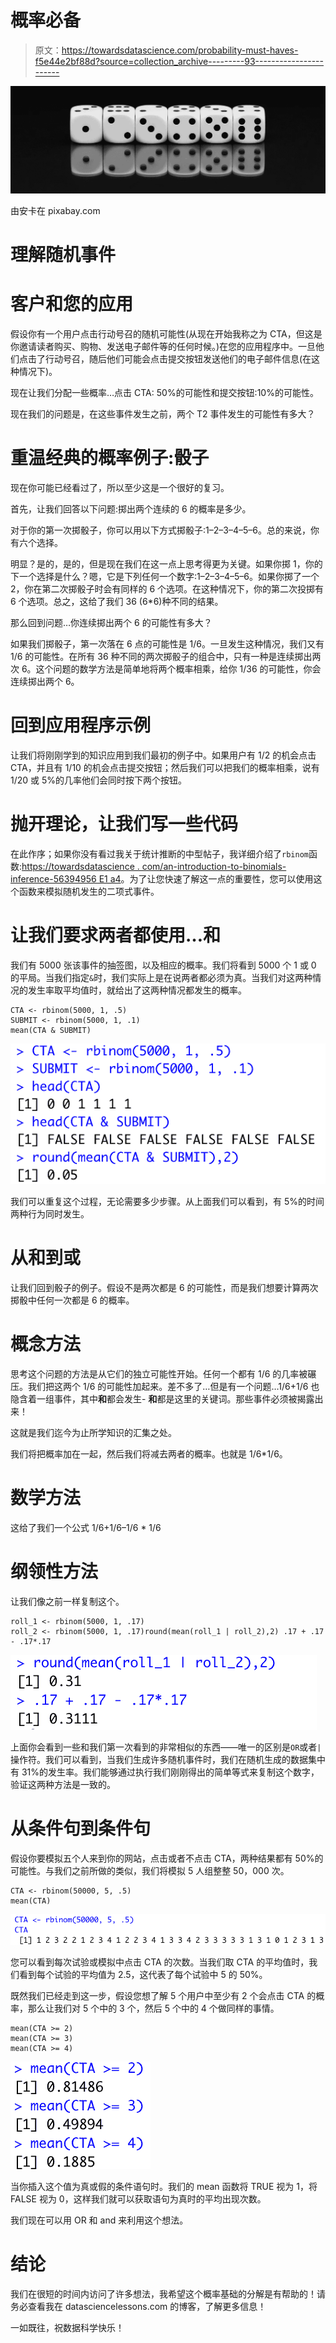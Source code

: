 # 概率必备

> 原文：<https://towardsdatascience.com/probability-must-haves-f5e44e2bf88d?source=collection_archive---------93----------------------->

![](img/9d122c6b0d48d30f85a6596b9ba0ee1a.png)

由安卡在 pixabay.com

# 理解随机事件

# 客户和您的应用

假设你有一个用户点击行动号召的随机可能性(从现在开始我称之为 CTA，但这是你邀请读者购买、购物、发送电子邮件等的任何时候。)在您的应用程序中。一旦他们点击了行动号召，随后他们可能会点击提交按钮发送他们的电子邮件信息(在这种情况下)。

现在让我们分配一些概率…点击 CTA: 50%的可能性和提交按钮:10%的可能性。

现在我们的问题是，在这些事件发生之前，两个 T2 事件发生的可能性有多大？

# 重温经典的概率例子:骰子

现在你可能已经看过了，所以至少这是一个很好的复习。

首先，让我们回答以下问题:掷出两个连续的 6 的概率是多少。

对于你的第一次掷骰子，你可以用以下方式掷骰子:1–2–3–4–5–6。总的来说，你有六个选择。

明显？是的，是的，但是现在我们在这一点上思考得更为关键。如果你掷 1，你的下一个选择是什么？嗯，它是下列任何一个数字:1–2–3–4–5–6。如果你掷了一个 2，你在第二次掷骰子时会有同样的 6 个选项。在这种情况下，你的第二次投掷有 6 个选项。总之，这给了我们 36 (6*6)种不同的结果。

那么回到问题…你连续掷出两个 6 的可能性有多大？

如果我们掷骰子，第一次落在 6 点的可能性是 1/6。一旦发生这种情况，我们又有 1/6 的可能性。在所有 36 种不同的两次掷骰子的组合中，只有一种是连续掷出两次 6。这个问题的数学方法是简单地将两个概率相乘，给你 1/36 的可能性，你会连续掷出两个 6。

# 回到应用程序示例

让我们将刚刚学到的知识应用到我们最初的例子中。如果用户有 1/2 的机会点击 CTA，并且有 1/10 的机会点击提交按钮；然后我们可以把我们的概率相乘，说有 1/20 或 5%的几率他们会同时按下两个按钮。

# 抛开理论，让我们写一些代码

在此作序；如果你没有看过我关于统计推断的中型帖子，我详细介绍了`rbinom`函数:[https://towardsdatascience . com/an-introduction-to-binomials-inference-56394956 E1 a4](/an-introduction-to-binomials-inference-56394956e1a4)。为了让您快速了解这一点的重要性，您可以使用这个函数来模拟随机发生的二项式事件。

# 让我们要求两者都使用…和

我们有 5000 张该事件的抽签图，以及相应的概率。我们将看到 5000 个 1 或 0 的平局。当我们指定`&`时，我们实际上是在说两者都必须为真。当我们对这两种情况的发生率取平均值时，就给出了这两种情况都发生的概率。

```
CTA <- rbinom(5000, 1, .5) 
SUBMIT <- rbinom(5000, 1, .1) 
mean(CTA & SUBMIT)
```

![](img/cdfc196724b4b614dd08e4c5955ceb58.png)

我们可以重复这个过程，无论需要多少步骤。从上面我们可以看到，有 5%的时间两种行为同时发生。

# 从和到或

让我们回到骰子的例子。假设不是两次都是 6 的可能性，而是我们想要计算两次掷骰中任何一次都是 6 的概率。

# 概念方法

思考这个问题的方法是从它们的独立可能性开始。任何一个都有 1/6 的几率被碾压。我们把这两个 1/6 的可能性加起来。差不多了…但是有一个问题…1/6+1/6 也隐含着一组事件，其中**和**都会发生- **和**都是这里的关键词。那些事件必须被揭露出来！

这就是我们迄今为止所学知识的汇集之处。

我们将把概率加在一起，然后我们将减去两者的概率。也就是 1/6*1/6。

# 数学方法

这给了我们一个公式 1/6+1/6–1/6 * 1/6

# 纲领性方法

让我们像之前一样复制这个。

```
roll_1 <- rbinom(5000, 1, .17) 
roll_2 <- rbinom(5000, 1, .17)round(mean(roll_1 | roll_2),2) .17 + .17 - .17*.17
```

![](img/1ef0cc3f5de10eb1e0348a460f0fca3f.png)

上面你会看到一些和我们第一次看到的非常相似的东西——唯一的区别是`OR`或者`|`操作符。我们可以看到，当我们生成许多随机事件时，我们在随机生成的数据集中有 31%的发生率。我们能够通过执行我们刚刚得出的简单等式来复制这个数字，验证这两种方法是一致的。

# 从条件句到条件句

假设你要模拟五个人来到你的网站，点击或者不点击 CTA，两种结果都有 50%的可能性。与我们之前所做的类似，我们将模拟 5 人组整整 50，000 次。

```
CTA <- rbinom(50000, 5, .5) 
mean(CTA)
```

![](img/713ab7e2800c87ec8815e182fc87d38c.png)

您可以看到每次试验或模拟中点击 CTA 的次数。当我们取 CTA 的平均值时，我们看到每个试验的平均值为 2.5，这代表了每个试验中 5 的 50%。

既然我们已经走到这一步，假设您想了解 5 个用户中至少有 2 个会点击 CTA 的概率，那么让我们对 5 个中的 3 个，然后 5 个中的 4 个做同样的事情。

```
mean(CTA >= 2) 
mean(CTA >= 3) 
mean(CTA >= 4)
```

![](img/d9b46a45d419f8c9e8a945a3ec4bf5ff.png)

当你插入这个值为真或假的条件语句时。我们的 mean 函数将 TRUE 视为 1，将 FALSE 视为 0，这样我们就可以获取语句为真时的平均出现次数。

我们现在可以用 OR 和 and 来利用这个想法。

# 结论

我们在很短的时间内访问了许多想法，我希望这个概率基础的分解是有帮助的！请务必查看我在 datasciencelessons.com 的博客，了解更多信息！

一如既往，祝数据科学快乐！